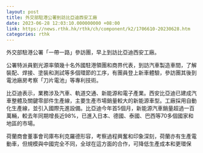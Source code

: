 ```yaml
---
layout: post
title: 外交部駐港公署到訪比亞迪西安工廠
date: 2023-06-28 12:03:10.000000000 +08:00
link: https://news.rthk.hk/rthk/ch/component/k2/1706610-20230628.htm
categories: rthk
---
```


外交部駐港公署「一帶一路」參訪團，早上到訪比亞迪西安工廠。

公署特派員劉光源率領幾十名外國駐港領團和商界代表，到訪汽車製造車間，了解裝配、焊接、塗裝和測試等多個環節的工序，有團員登上新車體驗，參訪團其後到電池廠房考察「刀片電池」等專利技術。

比亞迪表示，業務涉及汽車、軌道交通、新能源和電子產業。西安比亞迪已建成汽車整體及關鍵零部件生產線，主要生產市場銷量較大的新能源車型。工廠採用自動化生產線，並引入國際先進設備。比亞迪今年首5個月，新能源汽車銷量超過一百萬輛，較去年同期增長近98%，已進入日本、德國、泰國、巴西等70多個國家和地區的市場。

荷蘭商會董事會司庫布利克羅德形容，考察過程興奮和印象深刻，荷蘭亦有生產電動車，但規模與中國完全不同，全球在這方面的合作，可降低生產成本和更環保
